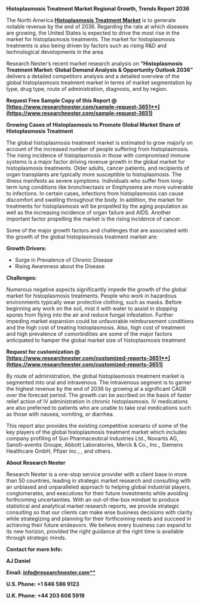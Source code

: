 ﻿**Histoplasmosis Treatment Market Regional Growth, Trends Report 2036**

The North America [**Histoplasmosis Treatment Market**](https://www.researchnester.com/reports/histoplasmosis-treatment-market/3651) is to generate notable revenue by the end of 2036. Regarding the rate at which diseases are growing, the United States is expected to drive the most rise in the market for histoplasmosis treatments. The market for histoplasmosis treatments is also being driven by factors such as rising R&D and technological developments in the area.   

Research Nester’s recent market research analysis on **“Histoplasmosis Treatment Market: Global Demand Analysis & Opportunity Outlook 2036”** delivers a detailed competitors analysis and a detailed overview of the global histoplasmosis treatment market in terms of market segmentation by type, drug type, route of administration, diagnosis, and by region. 

<a name="_hlk168911023"></a><a name="_hlk168911453"></a>**Request Free Sample Copy of this Report @ [https://www.researchnester.com/sample-request-3651**](https://www.researchnester.com/sample-request-3651)**

**Growing Cases of Histoplasmosis to Promote Global Market Share of Histoplasmosis Treatment**

The global histoplasmosis treatment market is estimated to grow majorly on account of the increased number of people suffering from histoplasmosis. The rising incidence of histoplasmosis in those with compromised immune systems is a major factor driving revenue growth in the global market for histoplasmosis treatments. Older adults, cancer patients, and recipients of organ transplants are typically more susceptible to histoplasmosis. The illness manifests as severe symptoms. Individuals who suffer from long-term lung conditions like bronchiectasis or Emphysema are more vulnerable to infections. In certain cases, infections from histoplasmosis can cause discomfort and swelling throughout the body. In addition, the market for treatments for histoplasmosis will be propelled by the aging population as well as the increasing incidence of organ failure and AIDS. Another important factor propelling the market is the rising incidence of cancer.

Some of the major growth factors and challenges that are associated with the growth of the global histoplasmosis treatment market are:

**Growth Drivers:**

- Surge in Prevalence of Chronic Disease 
- Rising Awareness about the Disease 

**Challenges:**

Numerous negative aspects significantly impede the growth of the global market for histoplasmosis treatments. People who work in hazardous environments typically wear protective clothing, such as masks. Before beginning any work on the soil, mist it with water to assist in stopping spores from flying into the air and reduce fungal infestation. Further impeding market expansion could be unfavorable reimbursement conditions and the high cost of treating histoplasmosis. Also, high cost of treatment and high prevalence of comorbidities are some of the major factors anticipated to hamper the global market size of histoplasmosis treatment

**Request for customization @ [https://www.researchnester.com/customized-reports-3651**](https://www.researchnester.com/customized-reports-3651)**

By route of administration, the global histoplasmosis treatment market is segmented into oral and intravenous. The intravenous segment is to garner the highest revenue by the end of 2036 by growing at a significant CAGR over the forecast period. The growth can be ascribed on the basis of faster relief action of IV administration in chronic histoplasmosis. IV medications are also preferred to patients who are unable to take oral medications such as those with nausea, vomiting, or diarrhea.  

This report also provides the existing competitive scenario of some of the key players of the global histoplasmosis treatment market which includes company profiling of Sun Pharmaceutical Industries Ltd., Novartis AG, Sanofi-aventis Groupe, Abbott Laboratories, Merck & Co., Inc., Siemens Healthcare GmbH, Pfizer Inc., , and others.      

<a name="_hlk168910495"></a>**About Research Nester**

Research Nester is a one-stop service provider with a client base in more than 50 countries, leading in strategic market research and consulting with an unbiased and unparalleled approach to helping global industrial players, conglomerates, and executives for their future investments while avoiding forthcoming uncertainties. With an out-of-the-box mindset to produce statistical and analytical market research reports, we provide strategic consulting so that our clients can make wise business decisions with clarity while strategizing and planning for their forthcoming needs and succeed in achieving their future endeavors. We believe every business can expand to its new horizon, provided the right guidance at the right time is available through strategic minds.

**Contact for more Info:**

**AJ Daniel**

**Email: [info@researchnester.com**](mailto:info@researchnester.com)**

**U.S. Phone: +1 646 586 9123** 

**U.K. Phone: +44 203 608 5919**
